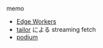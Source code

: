 memo
* [Edge Workers](https://mizchi.hatenablog.com/entry/2019/02/21/235403)
* [tailor](https://github.com/zalando/tailor) による streaming fetch
* [podium](https://podium-lib.io/)